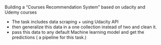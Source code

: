 Building a “Courses Recommendation System” based on udacity and Udemy courses
- The task includes data scraping + using Udacity API 
- then generalize this data in a one collection instead of two and clean it.
- pass this data to any default Machine learning model and get the predictions ( a pipeline for this task.)
